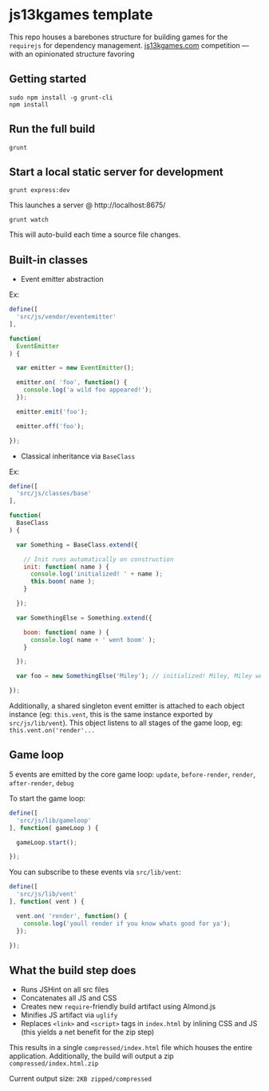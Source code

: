 # js13kgames template

This repo houses a barebones structure for building games for the
`requirejs` for dependency management.
[js13kgames.com](js13kgames.com) competition — with an opinionated structure favoring

## Getting started

```
sudo npm install -g grunt-cli
npm install
```

## Run the full build

```
grunt
```

## Start a local static server for development

```
grunt express:dev
```

This launches a server @ http://localhost:8675/

```
grunt watch
```

This will auto-build each time a source file changes.

## Built-in classes

- Event emitter abstraction

Ex:
```js
define([
  'src/js/vendor/eventemitter'
],

function(
  EventEmitter
) {

  var emitter = new EventEmitter();

  emitter.on( 'foo', function() {
    console.log('a wild foo appeared!');
  });

  emitter.emit('foo');

  emitter.off('foo');

});
```

- Classical inheritance via `BaseClass`

Ex:
```js
define([
  'src/js/classes/base'
],

function(
  BaseClass
) {

  var Something = BaseClass.extend({

    // Init runs automatically on construction
    init: function( name ) {
      console.log('initialized! ' + name );
      this.boom( name );
    }

  });

  var SomethingElse = Something.extend({

    boom: function( name ) {
      console.log( name + ' went boom' );
    }

  });

  var foo = new SomethingElse('Miley'); // initialized! Miley, Miley went boom

});
```

Additionally, a shared singleton event emitter is attached to each object instance (eg: `this.vent`, this is the same instance exported by `src/js/lib/vent`). This object listens to all stages of the game loop, eg: `this.vent.on('render'...`

## Game loop

5 events are emitted by the core game loop: `update`, `before-render`, `render`,
`after-render`, `debug`

To start the game loop:

```js
define([
  'src/js/lib/gameloop'
], function( gameLoop ) {

  gameLoop.start();

});
```

You can subscribe to these events via `src/lib/vent`:

```js
define([
  'src/js/lib/vent'
], function( vent ) {

  vent.on( 'render', function() {
    console.log('youll render if you know whats good for ya');
  });

});
```


## What the build step does

- Runs JSHint on all src files
- Concatenates all JS and CSS
- Creates new `require`-friendly build artifact using Almond.js
- Minifies JS artifact via `uglify`
- Replaces `<link>` and `<script>` tags in `index.html` by inlining CSS and JS (this yields a net benefit for the zip step)

This results in a single `compressed/index.html` file which houses the entire
application. Additionally, the build will output a zip `compressed/index.html.zip`

Current output size: `2KB zipped/compressed`
